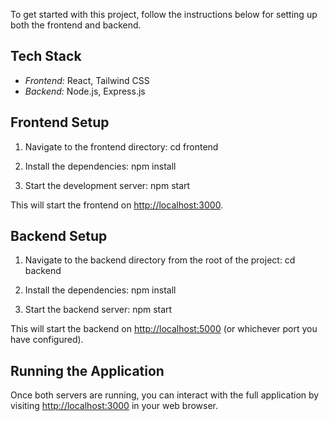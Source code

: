 To get started with this project, follow the instructions below for setting up both the frontend and backend.

## Tech Stack

- *Frontend:* React, Tailwind CSS
- *Backend:* Node.js, Express.js

## Frontend Setup

1. Navigate to the frontend directory:
    cd frontend
    

2. Install the dependencies:
    npm install
    

3. Start the development server:
    npm start
    

This will start the frontend on [http://localhost:3000](http://localhost:3000).

## Backend Setup

1. Navigate to the backend directory from the root of the project:
    cd backend
    

2. Install the dependencies:
    npm install
    

3. Start the backend server:
    npm start
    

This will start the backend on [http://localhost:5000](http://localhost:5000) (or whichever port you have configured).

## Running the Application

Once both servers are running, you can interact with the full application by visiting [http://localhost:3000](http://localhost:3000) in your web browser.
